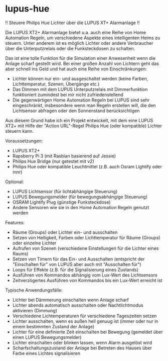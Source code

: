 # lupus-hue

!! Steuere Philips Hue Lichter über die LUPUS XT+ Alarmanlage !!

Die LUPUS XT2+ Alarmanlage bietet u.a. auch eine Reihe von Home Automation Regeln, um verschiedene Aspekte eines intelligenten Heims
zu steuern. Unter anderem ist es möglich Lichter oder andere Verbraucher über die Unterputzrelais oder die Funksteckdosen zu schalten.

Das ist eine tolle Funktion für die Simulation einer Anwesenheit wenn die Anlage scharf gestellt wird. Bei einer großen Anzahl von
Lichtern geht das aber schnell ins Geld und hat auch eine Reihe von Einschränkungen:

- Lichter können nur ein- und ausgeschaltet werden (keine Farben, Lichttemperatur, Szenen, Übergänge etc.)
- Das Dimmen mit dem LUPUS Unterputzrelais mit Dimmerfunktion funktioniert zumindest bei mir nicht zufriedenstellend
- Die gegenwärtigen Home Automation Regeln bei LUPUS sind sehr eingeschränkt, insbesondere wenn man Regeln erstellen will, die den
  Lichtsensor abfragen oder den Sonnenstand berücksichtigen

Aus diesem Grund habe ich ein Projekt entwickelt, mit dem eine LUPUS XT2+ mit Hilfe der "Action URL"-Regel Philips Hue (oder kompatible) 
Lichter steuern kann.

Voraussetzungen:
+ LUPUS XT2+
+ Rapsberry Pi 3 (mit Rasbian basierend auf Jessie)
+ Philips Hue Bridge (nur getestet mit v2)
+ Philips Hue oder kompatible Leuchtmittel (z.B. auch Osram Lightify oder innr)

Optional:
+ LUPUS Lichtsensor (für lichtabhängige Steuerung)
+ LUPUS Bewegungsmelder (für bewegungsabhängige Steuerung)
+ OSRAM Lightify Plug (günstige Funksteckdose)
+ Andere Sensoren wie sie in den Home Automation Regeln genutzt werden 

Features:
+ Räume (Groups) oder Lichter ein- und ausschalten
+ Setzen von Helligkeit, Farben oder Lichttemperatur für Räume (Groups) oder einzelne Lichter
+ Aufrufen von Szenen (verschiedene Einstellungen für die Lichter eines Raums)
+ Setzen von Timern für das Ein- und Ausschalten (entspricht der "Einschalten für" von LUPUS aber auch mit "Ausschalten für")
+ Loops für Effekte (z.B. für die Signalisierung eines Zustands)
+ Ausführen von Kommandos abhängig vom Lux-Wert des Lichtsensors
+ Zeitverzögertes Ausführen von Kommandos bis ein Lux-Wert erreicht ist

Typische Anwendungsfälle:
+ Lichter bei Dämmerung einschalten wenn Anlage scharf
+ Lichter abends automatisch ausschalten oder Nachtlichtmodus aktivieren (Dimmung)
+ Verschiedene Lichtemperaturen für verschiedene Tageszeiten setzen
+ Lichter ausschalten, wenn es außen hell genuug ist (immer oder nur in einem bestimmten Zustand der Anlage)
+ Lichter für eine definierte Zeit einschalten bei Bewegung (gemeldet über einen LUPUS Bewegungsmelder)
+ Lichter einschalten oder blinken lassen, wenn Alarm ausgelöst wird
+ Scharfschaltungszustand der Anlage bei Betreten des Hauses über Farbe eines Lichtes signalisieren 
